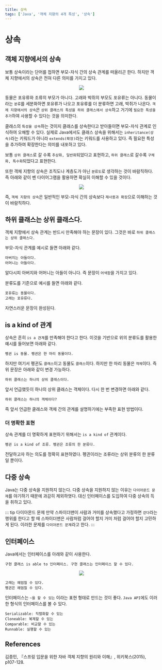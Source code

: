 ```yaml
---
title: 상속
tags: ['Java', '객체 지향의 4개 특성', '상속']
---
```


# 상속

## 객체 지향에서의 상속

보통 상속이라는 단어를 접하면 부모-자식 간의 상속 관계를 떠올리곤 한다. 하지만 객체 지향에서의 상속은 전혀 다른 의미를 가지고 있다.

<p align=center>
    <img src=https://user-images.githubusercontent.com/59357153/142366770-aac9fb64-7bb3-45fa-8c24-efbe69bf428b.png>
</p>

동물은 포유류와 조류의 부모가 아니다. 고래와 박쥐의 부모도 포유류는 아니다. 동물이라는 `분류`를 세분화하면 포유류가 나오고 포유류를 더 분류하면 고래, 박쥐가 나온다. `객체 지향에서의 상속`은 `상위 클래스의 특성을 하위 클래스에서 상속`하고 거기에 `필요한 특성을 추가`하여 사용할 수 있다는 것을 의미한다.

클래스의 `특성을 상속`하는 것이지 클래스를 상속한다고 받아들이면 부모-자식 관계로 인식하여 오해할 수 있다. 실제로 Java에서도 클래스 상속을 위해서는 `inheritance(상속)`라는 키워드가 아니라 `extends(확장)`라는 키워드를 사용하고 있다. 즉 필요한 특성을 추가하여 확장한다는 의미를 내포하고 있다.

보통 `상위 클래스`로 갈 수록 `추상화, 일반화`되었다고 표현하고, `하위 클래스`로 갈수록 `구체화, 특수화`되었다고 표현한다.

또한 객체 지향의 상속은 조직도나 계층도가 아닌 `분류도`로 생각하는 것이 바람직하다. 즉 아래와 같이 벤 다이어그램을 활용하면 확실히 이해할 수 있을 것이다.

<p align=center>
    <img src=https://user-images.githubusercontent.com/59357153/142368576-8b45c932-40c6-49fc-9bc3-c5037b72a2c4.png>
</p>

즉, `객체 지향의 상속`은 일반적인 부모-자식 간의 상속보다 `재사용과 확장`으로 이해하는 것이 바람직하다.

## 하위 클래스는 상위 클래스다.

객체 지향에서 상속 관계는 반드시 만족해야 하는 문장이 있다. 그것은 바로 `하위 클래스는 상위 클래스다.` 

부모-자식 관계를 예시로 들면 아래와 같다.
```
아버지는 아들이다.
어머니는 아들이다.
```

알다시피 아버지와 어머니는 아들이 아니다. 즉 문장이 `어색함`을 가지고 있다.

분류도를 기준으로 예시를 들면 아래와 같다.
```
포유류는 동물이다.
고래는 포유류다.
```

자연스러운 문장이 완성된다. 

## is a kind of 관계

상속은 흔히 `is a 관계`를 만족해야 한다고 한다. 이것을 기반으로 위의 분류도를 활용한 예시를 들어보면 아래와 같다.

```
펭귄 is 동물. 펭귄은 한 마리 동물이다.
```

하지만 여기서 펭귄도 `클래스`이고 동물도 `클래스`이다. 하지만 한 마리 동물은 `객체`이다. 즉 위 문장은 아래와 같이 변경 가능하다.

```
하위 클래스는 하나의 상위 클래스이다.
```

앞서 언급했듯이 하나의 상위 클래스는 객체이다. 다시 한 번 변경하면 아래와 같다.

```
하위 클래스는 하나의 객체이다?
```

즉 앞서 언급한 클래스와 객체 간의 관계를 설명하기에는 부족한 표현 방법이다.

### 더 명확한 표현

상속 관계를 더 명확하게 표현하기 위해서는 `is a kind of` 관계이다. 

```
펭귄 is a kind of 조류. 펭귄은 조류의 한 분류다.
```

전달하고자 하는 의도를 정확히 표현하였다. 펭귄이라는 조류라는 상위 분류의 한 분류일 뿐이다.

## 다중 상속

Java는 다중 상속을 지원하지 않는다. 다중 상속을 지원하지 않는 이유는 `다이아몬드 문제`를 야기하기 때문에 과감히 제외하엿다. 대신 인터페이스를 도입하여 다중 상속의 득을 취하고 있다.

::: tip 다이아몬드 문제
만약 스파이더맨이 사람과 거미를 상속했다고 가정하면 `걷다`라는 행위를 한다고 할 때 스파이더맨은 사람처럼 걸어야 할지 거미 처럼 걸어야 할지 고민하게 된다. 이러한 문제를 `다이아몬드 문제`라고 한다.
:::

## 인터페이스

Java에서는 인터페이스를 아래와 같이 사용한다. 

```
구현 클래스 is able to 인터페이스. 구현 클래스는 인터페이스 할 수 있다.
```

<p align=center>
    <img src=https://user-images.githubusercontent.com/59357153/142376315-9a46eb0a-264b-4de2-ad44-3ed228b21bc0.png>
</p>

```
고래는 헤엄칠 수 있다.
펭귄은 헤엄칠 수 있다.
```

인터페이스는 `~을 할 수 있는` 이라는 표현 형태로 만드는 것이 좋다. `Java API`에도 이러한 형식의 인터페이스를 볼 수 있다. 

```
Serializable: 직렬화할 수 있는
Cloneable: 복제할 수 있는
Comparable: 비교할 수 있는
Runnable: 실행할 수 있는
```

## References

김종민, 『스프링 입문을 위한 자바 객체 지향의 원리와 이해』, 위키북스(2015), p107-128.

<TagLinks />